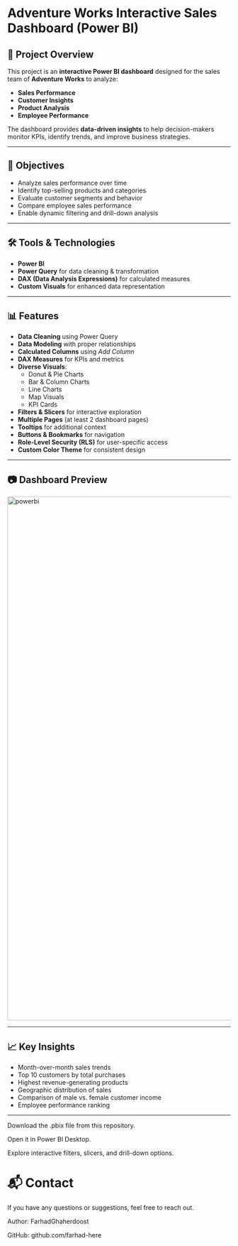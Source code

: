 # Adventure Works Interactive Sales Dashboard (Power BI)

## 📌 Project Overview
This project is an **interactive Power BI dashboard** designed for the sales team of **Adventure Works** to analyze:
- **Sales Performance**
- **Customer Insights**
- **Product Analysis**
- **Employee Performance**

The dashboard provides **data-driven insights** to help decision-makers monitor KPIs, identify trends, and improve business strategies.

---

## 🎯 Objectives
- Analyze sales performance over time
- Identify top-selling products and categories
- Evaluate customer segments and behavior
- Compare employee sales performance
- Enable dynamic filtering and drill-down analysis

---

## 🛠 Tools & Technologies
- **Power BI**
- **Power Query** for data cleaning & transformation
- **DAX (Data Analysis Expressions)** for calculated measures
- **Custom Visuals** for enhanced data representation

---

## 📊 Features
- **Data Cleaning** using Power Query
- **Data Modeling** with proper relationships
- **Calculated Columns** using *Add Column*
- **DAX Measures** for KPIs and metrics
- **Diverse Visuals**:
  - Donut & Pie Charts
  - Bar & Column Charts
  - Line Charts
  - Map Visuals
  - KPI Cards
- **Filters & Slicers** for interactive exploration
- **Multiple Pages** (at least 2 dashboard pages)
- **Tooltips** for additional context
- **Buttons & Bookmarks** for navigation
- **Role-Level Security (RLS)** for user-specific access
- **Custom Color Theme** for consistent design

---

## 📷 Dashboard Preview

<img width="2097" height="1180" alt="powerbi" src="https://github.com/user-attachments/assets/68cc8fd8-0139-4250-9366-6fd07a76acfb" />

---

## 📈 Key Insights
- Month-over-month sales trends
- Top 10 customers by total purchases
- Highest revenue-generating products
- Geographic distribution of sales
- Comparison of male vs. female customer income
- Employee performance ranking

---

Download the .pbix file from this repository.

Open it in Power BI Desktop.

Explore interactive filters, slicers, and drill-down options.

# 📬 Contact
If you have any questions or suggestions, feel free to reach out.

Author: FarhadGhaherdoost

GitHub: github.com/farhad-here 
